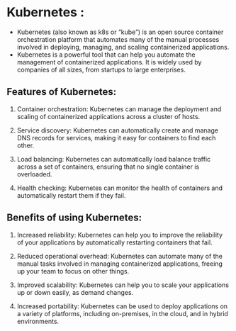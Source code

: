 # Kubernetes :

-   Kubernetes (also known as k8s or “kube”) is an open source container orchestration platform that automates many of the manual processes involved in deploying, managing, and scaling containerized applications.
-   Kubernetes is a powerful tool that can help you automate the management of containerized applications. It is widely used by companies of all sizes, from startups to large enterprises.

##  Features of Kubernetes:

1) Container orchestration: Kubernetes can manage the deployment and scaling of containerized applications across a cluster of hosts.

2) Service discovery: Kubernetes can automatically create and manage DNS records for services, making it easy for containers to find each other.

3) Load balancing: Kubernetes can automatically load balance traffic across a set of containers, ensuring that no single container is overloaded.

4) Health checking: Kubernetes can monitor the health of containers and automatically restart them if they fail.



##  Benefits of using Kubernetes:

1) Increased reliability: Kubernetes can help you to improve the reliability of your applications by automatically restarting containers that fail.

2) Reduced operational overhead: Kubernetes can automate many of the manual tasks involved in managing containerized applications, freeing up your team to focus on other things.

3) Improved scalability: Kubernetes can help you to scale your applications up or down easily, as demand changes.

4) Increased portability: Kubernetes can be used to deploy applications on a variety of platforms, including on-premises, in the cloud, and in hybrid environments.


